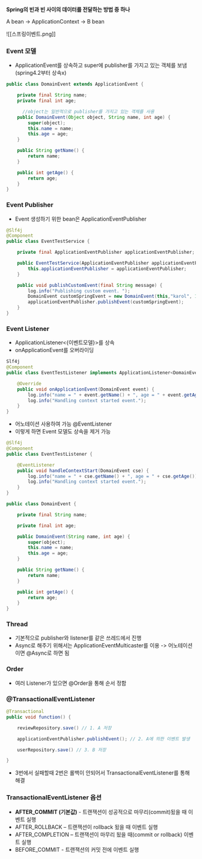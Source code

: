 **Spring의 빈과 빈 사이의 데이터를 전달하는 방법 중 하나**

A bean -> ApplicationContext -> B bean

![[스프링이벤트.png]]
### Event 모델

- ApplicationEvent를 상속하고 super에 publisher를 가지고 있는 객체를 보냄 (spring4.2부터 상속x)

```java
public class DomainEvent extends ApplicationEvent {

    private final String name;
    private final int age;

	  //object는 일반적으로 publisher를 가지고 있는 객체를 사용
    public DomainEvent(Object object, String name, int age) {
        super(object);
        this.name = name;
        this.age = age;
    }

    public String getName() {
        return name;
    }

    public int getAge() {
        return age;
    }
}

```

### Event Publisher

- Event 생성하기 위한 bean은 ApplicationEventPublisher

```java
@Slf4j
@Component
public class EventTestService {

    private final ApplicationEventPublisher applicationEventPublisher;

    public EventTestService(ApplicationEventPublisher applicationEventPublisher) {
        this.applicationEventPublisher = applicationEventPublisher;
    }

    public void publishCustomEvent(final String message) {
        log.info("Publishing custom event. ");
        DomainEvent customSpringEvent = new DomainEvent(this,"karol", 15);
        applicationEventPublisher.publishEvent(customSpringEvent);
    }
}

```

### Event Listener

- ApplicationListener<{이벤트모델}>를 상속
- onApplicationEvent를 오버라이딩

```java
Slf4j
@Component
public class EventTestListener implements ApplicationListener<DomainEvent> {

    @Override
    public void onApplicationEvent(DomainEvent event) {
        log.info("name = " + event.getName() + ", age = " + event.getAge());
        log.info("Handling context started event.");
    }
}

```

- 어노테이션 사용하여 가능 @EventListener
- 이렇게 하면 Event 모델도 상속을 제거 가능

```java
@Slf4j
@Component
public class EventTestListener {

    @EventListener
    public void handleContextStart(DomainEvent cse) {
        log.info("name = " + cse.getName() + ", age = " + cse.getAge());
        log.info("Handling context started event.");
    }
}

public class DomainEvent {

    private final String name;

    private final int age;

    public DomainEvent(String name, int age) {
        super(object);
        this.name = name;
        this.age = age;
    }

    public String getName() {
        return name;
    }

    public int getAge() {
        return age;
    }
}

```

### Thread

- 기본적으로 publisher와 listener를 같은 쓰레드에서 진행
- Async로 해주기 위해서는 ApplicationEventMulticaster를 이용 -> 어노테이션이면 @Async로 하면 됨

### Order

- 여러 Listener가 있으면 @Order을 통해 순서 정함

### @TransactionalEventListener

```java
@Transactional
public void function() {

    reviewRepository.save() // 1. A 저장

    applicationEventPublisher.publishEvent(); // 2. A에 의한 이벤트 발생

    userRepository.save() // 3. B 저장

}

```

- 3번에서 실패할때 2번은 롤백이 안되어서 TransactionalEventListener를 통해 해결

### TransactionalEventListener 옵션

- **AFTER_COMMIT (기본값)** - 트랜잭션이 성공적으로 마무리(commit)됬을 때 이벤트 실행
- AFTER_ROLLBACK – 트랜잭션이 rollback 됬을 때 이벤트 실행
- AFTER_COMPLETION – 트랜잭션이 마무리 됬을 때(commit or rollback) 이벤트 실행
- BEFORE_COMMIT - 트랜잭션의 커밋 전에 이벤트 실행